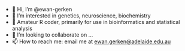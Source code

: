 - 👋 Hi, I’m @ewan-gerken
- 👀 I’m interested in genetics, neuroscience, biochemistry
- 🌱 Amateur R coder, primarily for use in bioinformatics and statistical analysis
- 💞️ I’m looking to collaborate on ...
- 📫 How to reach me: email me at ewan.gerken@adelaide.edu.au

<!---
ewan-gerken/ewan-gerken is a ✨ special ✨ repository because its `README.md` (this file) appears on your GitHub profile.
You can click the Preview link to take a look at your changes.
--->

